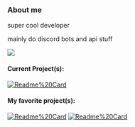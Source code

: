 ### About me

super cool developer

mainly do discord bots and api stuff

[![](https://github-readme-stats.vercel.app/api/top-langs/?username=copypastin&layout=compact&theme=dark)](https://github.com/copypastin?tab=repositories)

#### Current Project(s):

[![Readme%20Card](https://github-readme-stats.vercel.app/api/pin/?username=copypastin&repo=owBot&theme=dark)](https://github.com/copypastin/owBot)

#### My favorite project(s):

[![Readme%20Card](https://github-readme-stats.vercel.app/api/pin/?username=copypastin&repo=public-serverstats&theme=dark)](https://github.com/copypastin/public-serverstats) [![Readme%20Card](https://github-readme-stats.vercel.app/api/pin/?username=copypastin&repo=owBot&theme=dark)](https://github.com/copypastin/owBot)
